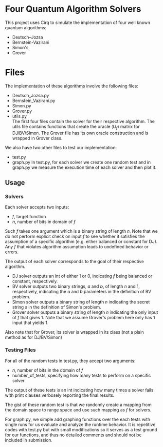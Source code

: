 # Four Quantum Algorithm Solvers  

This project uses Cirq to simulate the implementation of four well known quantum algorithms:  
* Deutsch–Jozsa
* Bernstein-Vazirani
* Simon's
* Grover

# Files  

The implementation of these algorithms involve the following files:  
* Deutsch_Jozsa.py  
* Bernstein_Vazirani.py  
* Simon.py  
* Grover.py  
* utils.py  
The first four files contain the solver for their respective algorithm. The utils file contains functions that create the oracle ($U_f$) matrix for DJ/BV/Simon. The Grover file has its own oracle construction and is wrapped in Grover class.  

We also have two other files to test our implementation:  
* test.py
* graph.py
In test.py, for each solver we create one random test and in graph.py we measure the execution time of each solver and then plot it. 

## Usage  

### Solvers  

Each solver accepts two inputs:  
* $f$, target function  
* $n$, number of bits in domain of $f$  

Such $f$ takes one argument which is a binary string of length $n$. Note that we do not perform explicit check on input $f$ to see whether it satisfies the assumption of a specific algorithm (e.g. either balanced or constant for DJ). Any $f$ that violates algorithm assumption leads to undefined behavior or errors.  

The output of each solver corresponds to the goal of their respective algorithm.  
* DJ solver outputs an int of either 1 or 0, indicating $f$ being balanced or constant, respectively.  
* BV solver outputs two binary strings, $a$ and $b$, of length $n$ and $1$, respectively, indicating the $a$ and $b$ parameters in the definition of BV problem.  
* Simon solver outputs a binary string of length $n$ indicating the secret string $s$ in the definition of Simon's problem.
* Grover solver outputs a binary string of length $n$ indicating the only input of $f$ that gives $1$. Note that we assume Grover's problem here only has $1$ input that yields $1$.  

Also note that for Grover, its solver is wrapped in its class (not a plain method as for DJ/BV/Simon)  

### Testing Files  
For all of the random tests in test.py, they accept two arguments:  
* $n$, number of bits in the domain of $f$  
* number_of_tests, specifying how many tests to perform on a specific solver  

The output of these tests is an int indicating how many times a solver fails with print clauses verbosely reporting the final results.  

The gist of these random test is that we randomly create a mapping from the domain space to range space and use such mapping as $f$ for solvers.  

For graph.py, we simple add graphing functions over the each tests with single runs for us evaluate and analyze the runtime behavior. It is repetitive codes with test.py but with small modifications so it serves as a test ground for our functions, and thus no detailed comments and should not be included in submission.